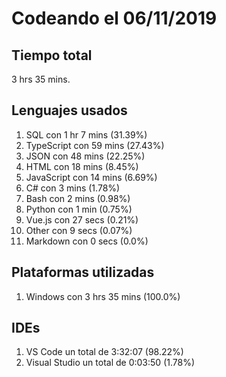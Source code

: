 # Codeando el 06/11/2019

## Tiempo total
3 hrs 35 mins.

## Lenguajes usados
1. SQL con 1 hr 7 mins (31.39%)
1. TypeScript con 59 mins (27.43%)
1. JSON con 48 mins (22.25%)
1. HTML con 18 mins (8.45%)
1. JavaScript con 14 mins (6.69%)
1. C# con 3 mins (1.78%)
1. Bash con 2 mins (0.98%)
1. Python con 1 min (0.75%)
1. Vue.js con 27 secs (0.21%)
1. Other con 9 secs (0.07%)
1. Markdown con 0 secs (0.0%)

## Plataformas utilizadas
1. Windows con 3 hrs 35 mins (100.0%)

## IDEs
1. VS Code un total de 3:32:07 (98.22%)
1. Visual Studio un total de 0:03:50 (1.78%)

